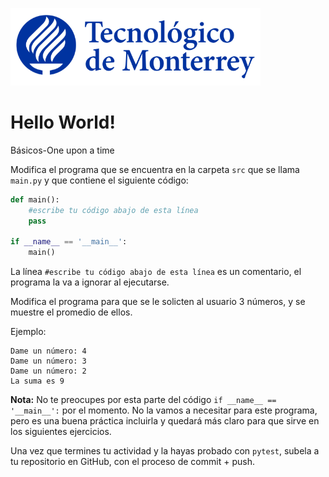![Tec de Monterrey](../../images/logotecmty.png)
# Hello World!
Básicos-One upon a time

Modifica el programa que se encuentra en la carpeta `src` que se llama `main.py` y que contiene el siguiente código:

```python
def main():
    #escribe tu código abajo de esta línea
    pass

if __name__ == '__main__':
    main()
```

La línea `#escribe tu código abajo de esta línea` es un comentario, el programa la va a ignorar al ejecutarse.

Modifica el programa para que se le solicten al usuario 3 números, y se muestre el promedio de ellos.

Ejemplo:
```
Dame un número: 4
Dame un número: 3
Dame un número: 2
La suma es 9
```

**Nota:** No te preocupes por esta parte del código `if __name__ == '__main__':` por el momento. No la vamos a necesitar para este programa, pero es una buena práctica incluirla y quedará más claro para que sirve en los siguientes ejercicios.

Una vez que termines tu actividad y la hayas probado con `pytest`, subela a tu repositorio en GitHub, con el proceso de commit + push.
